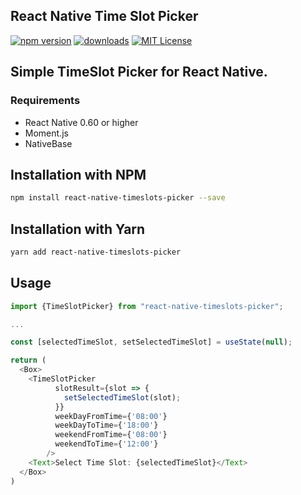 ## React Native Time Slot Picker

[![npm version](https://badge.fury.io/js/react-native-timeslots-picker.svg)](//npmjs.com/package/react-native-timeslots-picker)
[![downloads](https://img.shields.io/npm/dm/react-native-timeslots-picker.svg)](//npmjs.com/package/react-native-timeslots-picker)
[![MIT License](https://img.shields.io/npm/l/react-native-timeslots-picker.svg)](//npmjs.com/package/react-native-timeslots-picker)

## Simple TimeSlot Picker for React Native.

### Requirements

- React Native 0.60 or higher
- Moment.js
- NativeBase

## Installation with NPM

```bash
npm install react-native-timeslots-picker --save
```

## Installation with Yarn

```bash
yarn add react-native-timeslots-picker
```

## Usage

```javascript
import {TimeSlotPicker} from "react-native-timeslots-picker";

...

const [selectedTimeSlot, setSelectedTimeSlot] = useState(null);

return (
  <Box>
    <TimeSlotPicker
          slotResult={slot => {
            setSelectedTimeSlot(slot);
          }}
          weekDayFromTime={'08:00'}
          weekDayToTime={'18:00'}
          weekendFromTime={'08:00'}
          weekendToTime={'12:00'}
        />
    <Text>Select Time Slot: {selectedTimeSlot}</Text>
  </Box>
)

```
